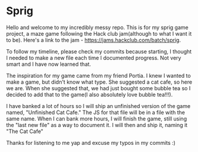 # Sprig

Hello and welcome to my incredibly messy repo. This is for my sprig game project, a maze game following the Hack club jam(although to what I want it to be). Here's a link to the jam - https://jams.hackclub.com/batch/sprig. 

To follow my timeline, please check my commits because starting, I thought I needed to make a new file each time I documented progress. Not very smart and I have now learned that. 

The inspiration for my game came from my friend Portia. I knew I wanted to make a game, but didn't know what type. She suggested a cat cafe, so here we are. When she suggested that, we had just bought some bubble tea so I decided to add that to the game(I also absolutely love bubble tea!!!). 

I have banked a lot of hours so I will ship an unfinished version of the game named, "Unfinished Cat Cafe." The JS for that file will be in a file with the same name. When I can bank more hours, I will finish the game, still using the "last new file" as a way to document it. I will then and ship it, naming it "The Cat Cafe"

Thanks for listening to me yap and excuse my typos in my commits :)
